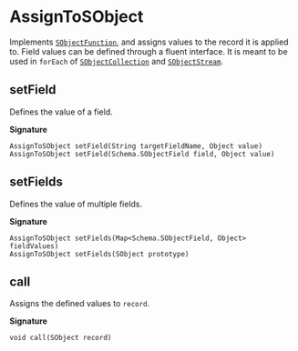 # AssignToSObject

Implements [`SObjectFunction`](SObjectFunction), and assigns values to the record it is applied to. Field values can be defined through a fluent interface. It is meant to be used in `forEach` of [`SObjectCollection`](../collection/SObjectCollection) and [`SObjectStream`](../stream/SObjectStream).

## setField

Defines the value of a field.

**Signature**

```
AssignToSObject setField(String targetFieldName, Object value)
AssignToSObject setField(Schema.SObjectField field, Object value)
```

## setFields

Defines the value of multiple fields.

**Signature**

```
AssignToSObject setFields(Map<Schema.SObjectField, Object> fieldValues)
AssignToSObject setFields(SObject prototype)
```

## call

Assigns the defined values to `record`.

**Signature**

```
void call(SObject record)
```
